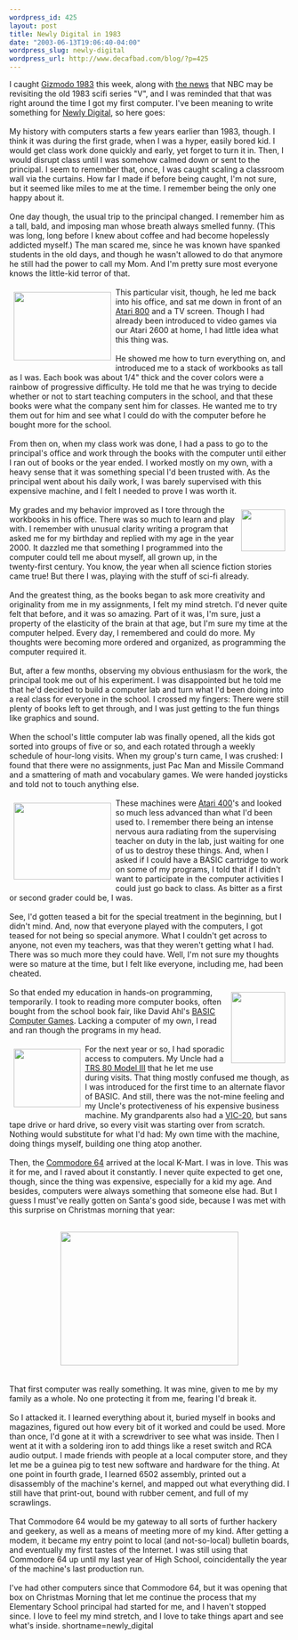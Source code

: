 ```yaml
--- 
wordpress_id: 425
layout: post
title: Newly Digital in 1983
date: "2003-06-13T19:06:40-04:00"
wordpress_slug: newly-digital
wordpress_url: http://www.decafbad.com/blog/?p=425
---
```

I caught <a href="http://gizmodo.net/archives/002242.php#002242" target="_top">Gizmodo 1983</a> this week,
along with <a href="http://www.cnn.com/2003/SHOWBIZ/TV/06/09/television.visitors.reut/index.html" target="_top">the news</a>
that NBC may be revisiting the old 1983 scifi series "V", and I was reminded that that
was right around the time I got my first computer.  I've been meaning
to write something for <a href="http://www.kalsey.com/2003/05/newly_digital/" target="_top">Newly Digital</a>,
so here goes:
<br /><br />
My history with computers starts a few years earlier than 1983,
though.  I think it was during the first grade, when I was a hyper,
easily bored kid.  I would get class work done quickly and early, yet
forget to turn it in.  Then, I would disrupt class until I was somehow
calmed down or sent to the principal.  I seem to remember that, once,
I was caught scaling a classroom wall via the curtains.  How far I
made if before being caught, I'm not sure, but it seemed like miles
to me at the time.  I remember being the only one happy about it.
<br /><br />
One day though, the usual trip to the principal changed.  I remember
him as a tall, bald, and imposing man whose breath always smelled
funny.  (This was long, long before I knew about coffee and had become
hopelessly addicted myself.)  The man scared me, since he was known
have spanked students in the old days, and though he wasn't allowed to
do that anymore he still had the power to call my Mom.  And I'm pretty
sure most everyone knows the little-kid terror of that.
<br /><br />
<a href="http://www.old-computers.com/museum/computer.asp?c=460"><img src="http://www.old-computers.com/museum/photos/atari_800.jpg" width="175" height="123" border="0" align="left" hspace="8" vspace="8"/></a>
This particular visit, though, he led me back into his office, and sat
me down in front of an
<a href="http://www.old-computers.com/museum/computer.asp?st=1&amp;c=460" target="_top">Atari 800</a>
and a TV screen.  Though I had
already been introduced to video games via our Atari 2600 at home, I
had little idea what this thing was.
<br /><br />
He showed me how to turn everything on, and introduced me to a stack
of workbooks as tall as I was.  Each book was about 1/4" thick and the
cover colors were a rainbow of progressive difficulty.  He told me
that he was trying to decide whether or not to start teaching
computers in the school, and that these books were what the company
sent him for classes.  He wanted me to try them out for him and see
what I could do with the computer before he bought more for the
school.
<br /><br />
From then on, when my class work was done, I had a pass to go to the
principal's office and work through the books with the computer until
either I ran out of books or the year ended.  I worked mostly on my
own, with a heavy sense that it was something special I'd been trusted
with.  As the principal went about his daily work, I was barely
supervised with this expensive machine, and I felt I needed to prove I
was worth it.
<br /><br />
<img src="http://www.futurecast.com/futurechronicles/images/y2k.gif" width="79" height="75" align="right" hspace="8" vspace="8" />
My grades and my behavior improved as I tore through the workbooks in
his office.  There was so much to learn and play with.  I remember
with unusual clarity writing a program that asked me for my birthday
and replied with my age in the year 2000.  It dazzled me that
something I programmed into the computer could tell me about myself,
all grown up, in the twenty-first century.  You know, the year when
all science fiction stories came true!  But there I was, playing with
the stuff of sci-fi already.
<br /><br />
And the greatest thing, as the books began to ask more creativity and
originality from me in my assignments, I felt my mind stretch.  I'd
never quite felt that before, and it was so amazing.  Part of it was,
I'm sure, just a property of the elasticity of the brain at that age,
but I'm sure my time at the computer helped.  Every day, I remembered
and could do more.  My thoughts were becoming more ordered and
organized, as programming the computer required it.
<br /><br />
But, after a few months, observing my obvious enthusiasm for the work,
the principal took me out of his experiment.  I was disappointed but
he told me that he'd decided to build a computer lab and turn what I'd
been doing into a real class for everyone in the school.  I crossed my
fingers: There were still plenty of books left to get through, and I
was just getting to the fun things like graphics and sound.
<br /><br />
When the school's little computer lab was finally opened, all the kids
got sorted into groups of five or so, and each rotated through a
weekly schedule of hour-long visits.  When my group's turn came, I was
crushed: I found that there were no assignments, just Pac Man and
Missile Command and a smattering of math and vocabulary games.  We
were handed joysticks and told not to touch anything else.
<br /><br />
<a href="http://www.old-computers.com/museum/computer.asp?c=76"><img src="http://www.old-computers.com/museum/photos/atari_400.jpg" width="175" height="138" border="0" align="left" hspace="8" vspace="8"/></a>
These machines were <a href="http://www.old-computers.com/museum/computer.asp?st=1&amp;c=76" target="_top">Atari 400</a>'s 
and looked so much less advanced than what I'd been used to.  I
remember there being an intense nervous aura radiating from the
supervising teacher on duty in the lab, just waiting for one of us to
destroy these things.  And, when I asked if I could have a BASIC
cartridge to work on some of my programs, I told that if I didn't
want to participate in the computer activities I could just go back to
class.  As bitter as a first or second grader could be, I was.
<br /><br />
See, I'd gotten teased a bit for the special treatment in the
beginning, but I didn't mind.  And, now that everyone played with the
computers, I got teased for not being so special anymore.  What I
couldn't get across to anyone, not even my teachers, was that they
weren't getting what I had.  There was so much more they could have.
Well, I'm not sure my thoughts were so mature at the time, but I felt
like everyone, including me, had been cheated.
<br /><br />
<a href="http://www.digibarn.com/collections/books/basicgames/"><img src="http://www.digibarn.com/collections/books/basicgames/TN_basicgames.JPG" width="97" height="128" border="0" align="right" hspace="8" vspace="8"/></a>
So that ended my education in hands-on programming, temporarily.  I took to
reading more computer books, often bought from the school book fair,
like David Ahl's
<a href="http://www.digibarn.com/collections/books/basicgames/" target="_top">BASIC Computer Games</a>.
Lacking a computer of my own, I read and ran though the
programs in my head.
<br /><br />
<a href="http://www.old-computers.com/museum/computer.asp?st=1&amp;c=18"><img src="http://www.old-computers.com/museum/photos/tandy_trs80-model3_1.jpg" width="120" height="105" border="0" align="left" hspace="8" vspace="8"/></a>
For the next year or so, I had sporadic access to computers.  My Uncle had a
<a href="http://www.old-computers.com/museum/computer.asp?st=1&amp;c=18" target="_top">TRS 80 Model III</a>
that he let me use during visits.  That thing mostly
confused me though, as I was introduced for the first time to an
alternate flavor of BASIC.  And still, there was the not-mine feeling
and my Uncle's protectiveness of his expensive business machine.
My grandparents also had a
<a href="http://www.old-computers.com/museum/computer.asp?st=1&amp;c=252" target="_top">VIC-20</a>,
but sans tape drive or hard drive, so every visit was starting over
from scratch.  Nothing would substitute for what I'd had: My own time
with the machine, doing things myself, building one thing atop another.
<br /><br />
Then, the
<a href="http://www.old-computers.com/museum/computer.asp?st=1&amp;c=98" target="_top">Commodore 64</a>
arrived at the local K-Mart.  I was in love.  This was it for me, and
I raved about it constantly.  I never quite expected to get one,
though, since the thing was expensive, especially for a kid my age.  And
besides, computers were always something that someone else had.  But I
guess I must've really gotten on Santa's good side, because I was met
with this surprise on Christmas morning that year:
<br /><br />
<div align="center"><a href="http://www.decafbad.com/blog-images/first-c64.jpg"><img src="http://www.decafbad.com/blog-images/first-c64-sm.jpg" width="320" height="240" /></a></div>
<br /><br />
That first computer was really something.  It was mine, given to me by
my family as a whole.  No one protecting it from me, fearing I'd break
it.
<br /><br />
So I attacked it.  I learned everything about it, buried myself in
books and magazines, figured out how every bit of it worked and could
be used.  More than once, I'd gone at it with a screwdriver to see
what was inside.  Then I went at it with a soldering iron to add
things like a reset switch and RCA audio output.  I made friends with
people at a local computer store, and they let me be a guinea pig to
test new software and hardware for the thing.  At one point in fourth
grade, I learned 6502 assembly, printed out a disassembly of the
machine's kernel, and mapped out what everything did.  I still have
that print-out, bound with rubber cement, and full of my scrawlings.
<br /><br />
That Commodore 64 would be my gateway to all sorts of further hackery
and geekery, as well as a means of meeting more of my kind.  After
getting a modem, it became my entry point to local (and not-so-local)
bulletin boards, and eventually my first tastes of the Internet.  I
was still using that Commodore 64 up until my last year of High
School, coincidentally the year of the machine's last production
run.
<br /><br />
I've had other computers since that Commodore 64, but it was opening
that box on Christmas Morning that let me continue the process that my
Elementary School principal had started for me, and I haven't stopped
since.  I love to feel my mind stretch, and I love to take things
apart and see what's inside.
<!--more-->
shortname=newly_digital
